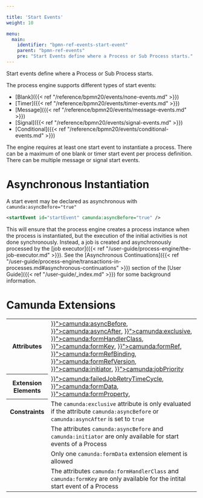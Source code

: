 ```yaml
---

title: 'Start Events'
weight: 10

menu:
  main:
    identifier: "bpmn-ref-events-start-event"
    parent: "bpmn-ref-events"
    pre: "Start Events define where a Process or Sub Process starts."
---
```



Start events define where a Process or Sub Process starts.

The process engine supports different types of start events:

* [Blank]({{< ref "/reference/bpmn20/events/none-events.md" >}})
* [Timer]({{< ref "/reference/bpmn20/events/timer-events.md" >}})
* [Message]({{< ref "/reference/bpmn20/events/message-events.md" >}})
* [Signal]({{< ref "/reference/bpmn20/events/signal-events.md" >}})
* [Conditional]({{< ref "/reference/bpmn20/events/conditional-events.md" >}})

The engine requires at least one start event to instantiate a process. There can be a maximum of one blank or timer start event per process definition. There can be multiple message or signal start events.


# Asynchronous Instantiation

A start event may be declared as asynchronous with `camunda:asyncBefore="true"`

```xml
<startEvent id="startEvent" camunda:asyncBefore="true" />
```

This will ensure that the process engine creates a process instance when the process is instantiated, but the execution of the initial activities is not done synchronously. Instead, a job is created and asynchronously processed by the [job executor]({{< ref "/user-guide/process-engine/the-job-executor.md" >}}). See the [Asynchronous Continuations]({{< ref "/user-guide/process-engine/transactions-in-processes.md#asynchronous-continuations" >}}) section of the [User Guide]({{< ref "/user-guide/_index.md" >}}) for some background information.


# Camunda Extensions

<table class="table table-striped">
  <tr>
    <th>Attributes</th>
    <td>
      <a href="{{< ref "/reference/bpmn20/custom-extensions/extension-attributes.md#asyncbefore" >}}">camunda:asyncBefore</a>,
      <a href="{{< ref "/reference/bpmn20/custom-extensions/extension-attributes.md#asyncafter" >}}">camunda:asyncAfter</a>,
      <a href="{{< ref "/reference/bpmn20/custom-extensions/extension-attributes.md#exclusive" >}}">camunda:exclusive</a>,
      <a href="{{< ref "/reference/bpmn20/custom-extensions/extension-attributes.md#formhandlerclass" >}}">camunda:formHandlerClass</a>,
      <a href="{{< ref "/reference/bpmn20/custom-extensions/extension-attributes.md#formkey" >}}">camunda:formKey</a>,
      <a href="{{< ref "/reference/bpmn20/custom-extensions/extension-attributes.md#formref" >}}">camunda:formRef</a>,
      <a href="{{< ref "/reference/bpmn20/custom-extensions/extension-attributes.md#formrefbinding" >}}">camunda:formRefBinding</a>,
      <a href="{{< ref "/reference/bpmn20/custom-extensions/extension-attributes.md#formrefversion" >}}">camunda:formRefVersion</a>,
      <a href="{{< ref "/reference/bpmn20/custom-extensions/extension-attributes.md#initiator" >}}">camunda:initiator</a>,
      <a href="{{< ref "/reference/bpmn20/custom-extensions/extension-attributes.md#jobpriority" >}}">camunda:jobPriority</a>
    </td>
  </tr>
  <tr>
    <th>Extension Elements</th>
    <td>
      <a href="{{< ref "/reference/bpmn20/custom-extensions/extension-elements.md#failedjobretrytimecycle" >}}">camunda:failedJobRetryTimeCycle</a>,
      <a href="{{< ref "/reference/bpmn20/custom-extensions/extension-elements.md#formdata" >}}">camunda:formData</a>,
      <a href="{{< ref "/reference/bpmn20/custom-extensions/extension-elements.md#formproperty" >}}">camunda:formProperty</a>,
    </td>
  </tr>
  <tr>
    <th>Constraints</th>
    <td>
      The <code>camunda:exclusive</code> attribute is only evaluated if the attribute
      <code>camunda:asyncBefore</code> or <code>camunda:asyncAfter</code> is set to <code>true</code>
    </td>
  </tr>
  <tr>
    <td></td>
    <td>
      The attributes <code>camunda:asyncBefore</code> and <code>camunda:initiator</code> are only available for start events of a Process
    </td>
  </tr>
  <tr>
    <td></td>
    <td>
      Only one <code>camunda:formData</code> extension element is allowed
    </td>
  </tr>
  <tr>
    <td></td>
    <td>
      The attributes <code>camunda:formHandlerClass</code> and <code>camunda:formKey</code>
      are only available for the intital start event of a Process
    </td>
  </tr>
</table>
